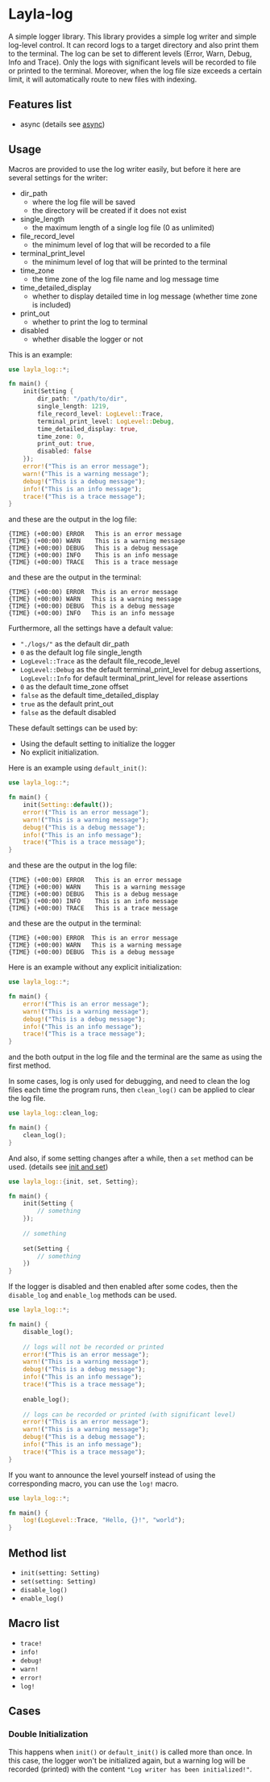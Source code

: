# Layla-log

A simple logger library. This library provides a simple log writer and simple log-level control. It can record logs to a target directory and also print them to the terminal. The log can be set to different levels (Error, Warn, Debug, Info and Trace). Only the logs with significant levels will be recorded to file or printed to the terminal. Moreover, when the log file size exceeds a certain limit, it will automatically route to new files with indexing.

## Features list
- async (details see [async](./doc/async.md))

## Usage

Macros are provided to use the log writer easily, but before it here are several settings for the writer:

- dir_path
  - where the log file will be saved
  - the directory will be created if it does not exist
- single_length
  - the maximum length of a single log file (0 as unlimited)
- file_record_level
  - the minimum level of log that will be recorded to a file
- terminal_print_level
  - the minimum level of log that will be printed to the terminal
- time_zone
  - the time zone of the log file name and log message time
- time_detailed_display
  - whether to display detailed time in log message (whether time zone is included)
- print_out
  - whether to print the log to terminal
- disabled
  - whether disable the logger or not


This is an example:

```rust
use layla_log::*;

fn main() {
    init(Setting {
        dir_path: "/path/to/dir",
        single_length: 1219,
        file_record_level: LogLevel::Trace,
        terminal_print_level: LogLevel::Debug,
        time_detailed_display: true,
        time_zone: 0,
        print_out: true,
        disabled: false
    });
    error!("This is an error message");
    warn!("This is a warning message");
    debug!("This is a debug message");
    info!("This is an info message");
    trace!("This is a trace message");
}
```

and these are the output in the log file:

```log
{TIME} (+00:00) ERROR	This is an error message
{TIME} (+00:00) WARN	This is a warning message
{TIME} (+00:00) DEBUG	This is a debug message
{TIME} (+00:00) INFO	This is an info message
{TIME} (+00:00) TRACE	This is a trace message
```

and these are the output in the terminal:

```log
{TIME} (+00:00) ERROR  This is an error message
{TIME} (+00:00) WARN   This is a warning message
{TIME} (+00:00) DEBUG  This is a debug message
{TIME} (+00:00) INFO   This is an info message
```

Furthermore, all the settings have a default value:
- `"./logs/"` as the default dir_path
- `0` as the default log file single_length
- `LogLevel::Trace` as the default file_recode_level
- `LogLevel::Debug` as the default terminal_print_level for debug assertions, `LogLevel::Info` for default terminal_print_level for release assertions
- `0` as the default time_zone offset
- `false` as the default time_detailed_display
- `true` as the default print_out
- `false` as the default disabled

These default settings can be used by:
- Using the default setting to initialize the logger
- No explicit initialization.

Here is an example using `default_init()`:

```rust
use layla_log::*;

fn main() {
    init(Setting::default());
    error!("This is an error message");
    warn!("This is a warning message");
    debug!("This is a debug message");
    info!("This is an info message");
    trace!("This is a trace message");
}
```

and these are the output in the log file:

```log
{TIME} (+00:00) ERROR	This is an error message
{TIME} (+00:00) WARN	This is a warning message
{TIME} (+00:00) DEBUG	This is a debug message
{TIME} (+00:00) INFO	This is an info message
{TIME} (+00:00) TRACE	This is a trace message
```

and these are the output in the terminal:

```log
{TIME} (+00:00) ERROR  This is an error message
{TIME} (+00:00) WARN   This is a warning message
{TIME} (+00:00) DEBUG  This is a debug message
```

Here is an example without any explicit initialization:

```rust
use layla_log::*;

fn main() {
    error!("This is an error message");
    warn!("This is a warning message");
    debug!("This is a debug message");
    info!("This is an info message");
    trace!("This is a trace message");
}
```

and the both output in the log file and the terminal are the same as using the first method.

In some cases, log is only used for debugging, and need to clean the log files each time the program runs, then `clean_log()` can be applied to clear the log file.

```rust
use layla_log::clean_log;

fn main() {
    clean_log();
}
```

And also, if some setting changes after a while, then a `set` method can be used. (details see [init and set](./doc/init_and_set.md))

```rust
use layla_log::{init, set, Setting};

fn main() {
    init(Setting {
        // something
    });
    
    // something
    
    set(Setting {
        // something
    })
}
```

If the logger is disabled and then enabled after some codes, then the `disable_log` and `enable_log` methods can be used.

```rust
use layla_log::*;

fn main() {
    disable_log();
    
    // logs will not be recorded or printed
    error!("This is an error message");
    warn!("This is a warning message");
    debug!("This is a debug message");
    info!("This is an info message");
    trace!("This is a trace message");
    
    enable_log();
    
    // logs can be recorded or printed (with significant level)
    error!("This is an error message");
    warn!("This is a warning message");
    debug!("This is a debug message");
    info!("This is an info message");
    trace!("This is a trace message");
}
```

If you want to announce the level yourself instead of using the corresponding macro, you can use the `log!` macro.

```rust
use layla_log::*;

fn main() {
    log!(LogLevel::Trace, "Hello, {}!", "world");
}

```

## Method list

- `init(setting: Setting)`
- `set(setting: Setting)`
- `disable_log()`
- `enable_log()`

## Macro list

- `trace!`
- `info!`
- `debug!`
- `warn!`
- `error!`
- `log!`

## Cases

### Double Initialization
This happens when `init()` or `default_init()` is called more than once. In this case, the logger won't be initialized again, but a warning log will be recorded (printed) with the content `"Log writer has been initialized!"`.
